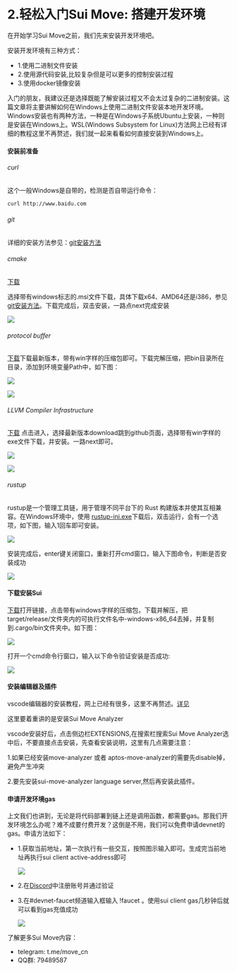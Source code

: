 # 2.轻松入门Sui Move: 搭建开发环境
在开始学习Sui Move之前，我们先来安装开发环境吧。

安装开发环境有三种方式：

- 1.使用二进制文件安装
- 2.使用源代码安装,比较复杂但是可以更多的控制安装过程
- 3.使用docker镜像安装

入门的朋友，我建议还是选择既能了解安装过程又不会太过复杂的二进制安装。这篇文章将主要讲解如何在Windows上使用二进制文件安装本地开发环境。Windows安装也有两种方法，一种是在Windows子系统Ubuntu上安装，一种则是安装在Windows上。WSL(Windows Subsystem for Linux)方法网上已经有详细的教程这里不再赘述，我们就一起来看看如何直接安装到Windows上。

#### 安装前准备

###### curl

这个一般Windows是自带的，检测是否自带运行命令：

```bash
curl http://www.baidu.com
```

###### git

详细的安装方法参见：[git安装方法](https://zhuanlan.zhihu.com/p/443527549)

###### cmake

[下载](https://cmake.org/download/)

选择带有windows标志的.msi文件下载，具体下载x64、AMD64还是i386，参见[git安装方法](https://zhuanlan.zhihu.com/p/443527549)。下载完成后，双击安装，一路点next完成安装

![](https://github.com/Crazyjs123/crazyjs123.github.io/blob/main/pic/cmake_installer.jpg?raw=true)

###### protocol buffer

[下载](https://github.com/protocolbuffers/protobuf/releases)下载最新版本，带有win字样的压缩包即可。下载完解压缩，把bin目录所在目录，添加到环境变量Path中，如下图：

![](https://github.com/Crazyjs123/crazyjs123.github.io/blob/main/pic/protocol.jpg?raw=true)

![](https://github.com/Crazyjs123/crazyjs123.github.io/blob/main/pic/protocol_path.jpg?raw=true)

######  LLVM Compiler Infrastructure

[下载](https://releases.llvm.org/) 点击进入，选择最新版本download跳到github页面，选择带有win字样的exe文件下载，并安装。一路next即可。

![](https://github.com/Crazyjs123/crazyjs123.github.io/blob/main/pic/llvm_download.jpg?raw=true)

![](https://github.com/Crazyjs123/crazyjs123.github.io/blob/main/pic/llvm_github.jpg?raw=true)

###### rustup

rustup是一个管理工具链，用于管理不同平台下的 Rust 构建版本并使其互相兼容。在Windows环境中，使用 [rustup-ini.exe](https://www.rust-lang.org/zh-CN/tools/install)下载后，双击运行，会有一个选项，如下图，输入1回车即可安装。

![](https://github.com/Crazyjs123/crazyjs123.github.io/blob/main/pic/intsall_rustup.png?raw=true)

安装完成后，enter键关闭窗口，重新打开cmd窗口，输入下图命令，判断是否安装成功

![](https://github.com/Crazyjs123/crazyjs123.github.io/blob/main/pic/rustc.jpg?raw=true)

#### 下载安装Sui

[下载](https://github.com/MystenLabs/sui/releases)打开链接，点击带有windows字样的压缩包，下载并解压，把target/release/文件夹内的可执行文件名中-windows-x86_64去掉，并复制到.cargo/bin文件夹中。如下图：

![](https://github.com/Crazyjs123/crazyjs123.github.io/blob/main/pic/sui_exec.png?raw=true)

打开一个cmd命令行窗口，输入以下命令验证安装是否成功:

![](https://github.com/Crazyjs123/crazyjs123.github.io/blob/main/pic/sui_installed.png?raw=true)

#### 安装编辑器及插件

vscode编辑器的安装教程，网上已经有很多，这里不再赘述。[详见](https://blog.csdn.net/msdcp/article/details/127033151)

这里要着重讲的是安装Sui Move Analyzer

vscode安装好后，点击侧边栏EXTENSIONS,在搜索栏搜索Sui Move Analyzer选中后，不要直接点击安装，先查看安装说明，这里有几点需要注意：

1.如果已经安装move-analyzer 或者 aptos-move-analyzer的需要先disable掉，避免产生冲突

2.要先安装sui-move-analyzer language server,然后再安装此插件。

#### 申请开发环境gas

上文我们也讲到，无论是将代码部署到链上还是调用函数，都需要gas。那我们开发环境怎么办呢？难不成要付费开发？这倒是不用，我们可以免费申请devnet的gas。申请方法如下：

- 1.获取当前地址，第一次执行有一些交互，按照图示输入即可。生成完当前地址再执行sui client active-address即可

  ![](https://github.com/Crazyjs123/crazyjs123.github.io/blob/main/pic/gas.png.png?raw=true)

- 2.在[Discord](https://blog.csdn.net/msdcp/article/details/127033151)中注册账号并通过验证

- 3.在#devnet-faucet频道输入框输入 !faucet <WALLET ADDRESS> 。使用sui client gas几秒钟后就可以看到gas充值成功

  ![](https://github.com/Crazyjs123/crazyjs123.github.io/blob/main/pic/get_gas.png?raw=true)



了解更多Sui Move内容：

- telegram: t.me/move_cn
- QQ群: 79489587